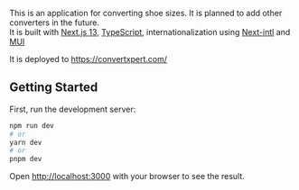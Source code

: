 This is an application for converting shoe sizes. It is planned to add other converters in the future. </br>
It is built with [Next.js 13](https://nextjs.org/), [TypeScript](https://www.typescriptlang.org/), internationalization using [Next-intl](https://next-intl-docs.vercel.app/) and [MUI](https://mui.com/material-ui/)  

It is deployed to https://convertxpert.com/

## Getting Started

First, run the development server:

```bash
npm run dev
# or
yarn dev
# or
pnpm dev
```

Open [http://localhost:3000](http://localhost:3000) with your browser to see the result.

